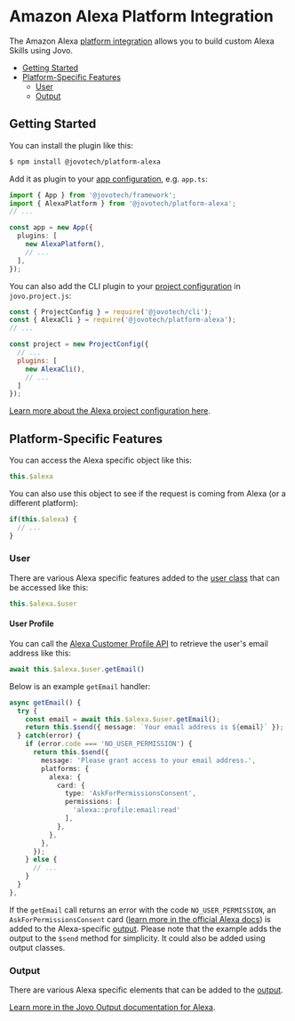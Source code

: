 # Amazon Alexa Platform Integration

The Amazon Alexa [platform integration](https://github.com/jovotech/jovo-framework/blob/v4dev/docs/platforms.md) allows you to build custom Alexa Skills using Jovo.

- [Getting Started](#getting-started)
- [Platform-Specific Features](#platform-specific-features)
  - [User](#user)
  - [Output](#output)

## Getting Started

You can install the plugin like this:

```sh
$ npm install @jovotech/platform-alexa
```

Add it as plugin to your [app configuration](https://github.com/jovotech/jovo-framework/blob/v4dev/docs/platforms.md), e.g. `app.ts`:

```typescript
import { App } from '@jovotech/framework';
import { AlexaPlatform } from '@jovotech/platform-alexa';
// ...

const app = new App({
  plugins: [
    new AlexaPlatform(),
    // ...
  ],
});
```

You can also add the CLI plugin to your [project configuration](https://github.com/jovotech/jovo-framework/blob/v4dev/docs/project-config.md) in `jovo.project.js`:

```js
const { ProjectConfig } = require('@jovotech/cli');
const { AlexaCli } = require('@jovotech/platform-alexa');
// ...

const project = new ProjectConfig({
  // ...
  plugins: [
    new AlexaCli(),
    // ...
  ]
});
```

[Learn more about the Alexa project configuration here](./docs/project-config.md).

## Platform-Specific Features

You can access the Alexa specific object like this:

```typescript
this.$alexa
```

You can also use this object to see if the request is coming from Alexa (or a different platform):

```typescript
if(this.$alexa) {
  // ...
}
```

### User

There are various Alexa specific features added to the [user class](../docs/user.md) that can be accessed like this:

```typescript
this.$alexa.$user
```

#### User Profile

You can call the [Alexa Customer Profile API](https://developer.amazon.com/en-US/docs/alexa/custom-skills/request-customer-contact-information-for-use-in-your-skill.html) to retrieve the user's email address like this:

```typescript
await this.$alexa.$user.getEmail()
```

Below is an example `getEmail` handler:

```typescript
async getEmail() {
  try {
    const email = await this.$alexa.$user.getEmail();
    return this.$send({ message: `Your email address is ${email}` });
  } catch(error) {
    if (error.code === 'NO_USER_PERMISSION') {
      return this.$send({
        message: 'Please grant access to your email address.',
        platforms: {
          alexa: {
            card: {
              type: 'AskForPermissionsConsent',
              permissions: [
                'alexa::profile:email:read'
              ],
            },
          },
        },
      });
    } else {
      // ...
    }
  }
},
```

If the `getEmail` call returns an error with the code `NO_USER_PERMISSION`, an `AskForPermissionsConsent` card ([learn more in the official Alexa docs](https://developer.amazon.com/en-US/docs/alexa/custom-skills/request-customer-contact-information-for-use-in-your-skill.html#sample-response-with-permissions-card)) is added to the Alexa-specific [output](../docs/output.md). Please note that the example adds the output to the `$send` method for simplicity. It could also be added using output classes.


### Output

There are various Alexa specific elements that can be added to the [output](../docs/output.md).

[Learn more in the Jovo Output documentation for Alexa](https://github.com/jovotech/jovo-output/blob/master/output-alexa/README.md).
